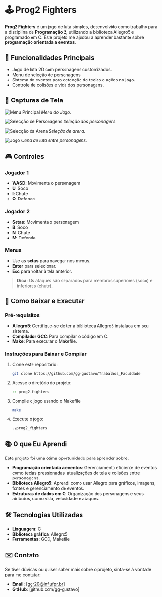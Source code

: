 # 🕹️ Prog2 Fighters

**Prog2 Fighters** é um jogo de luta simples, desenvolvido como trabalho para a disciplina de **Programação 2**, utilizando a biblioteca Allegro5 e programado em C. Este projeto me ajudou a aprender bastante sobre **programação orientada a eventos**.

## 🎲 Funcionalidades Principais
- Jogo de luta 2D com personagens customizados.
- Menu de seleção de personagens.
- Sistema de eventos para detecção de teclas e ações no jogo.
- Controle de colisões e vida dos personagens.

## 📸 Capturas de Tela

![Menu Principal](https://github.com/gg-gustavo/Trabalhos_Faculdade/blob/main/Prog2Fighters/capturas/menu.png)
*Menu do Jogo.*

![Selecção de Personagens](https://github.com/gg-gustavo/Trabalhos_Faculdade/blob/main/Prog2Fighters/capturas/selecao.png)
*Seleção dos personagens*

![Selecção da Arena](https://github.com/gg-gustavo/Trabalhos_Faculdade/blob/main/Prog2Fighters/capturas/arena.png)
*Seleção de arena.*

![Jogo](https://github.com/gg-gustavo/Trabalhos_Faculdade/blob/main/Prog2Fighters/capturas/luta.png)
*Cena de luta entre personagens.*

## 🎮 Controles

### Jogador 1
- **WASD**: Movimenta o personagem
- **U**: Soco
- **I**: Chute
- **O**: Defende

### Jogador 2
- **Setas**: Movimenta o personagem
- **B**: Soco
- **N**: Chute
- **M**: Defende

### Menus
- Use as **setas** para navegar nos menus.
- **Enter** para selecionar.
- **Esc** para voltar à tela anterior.

> **Dica**: Os ataques são separados para membros superiores (soco) e inferiores (chute).

## 🚀 Como Baixar e Executar

### Pré-requisitos
- **Allegro5**: Certifique-se de ter a biblioteca Allegro5 instalada em seu sistema.
- **Compilador GCC**: Para compilar o código em C.
- **Make**: Para executar o Makefile.

### Instruções para Baixar e Compilar

1. Clone este repositório:
   ```bash
   git clone https://github.com/gg-gustavo/Trabalhos_Faculdade
2. Acesse o diretório do projeto:
   ```bash
   cd prog2-fighters
3. Compile o jogo usando o Makefile:
   ```bash
   make
4. Execute o jogo:
   ```bash
   ./prog2_fighters
## 📚 O que Eu Aprendi

Este projeto foi uma ótima oportunidade para aprender sobre:

- **Programação orientada a eventos**: Gerenciamento eficiente de eventos como teclas pressionadas, atualizações de tela e colisões entre personagens.
- **Biblioteca Allegro5**: Aprendi como usar Allegro para gráficos, imagens, fontes e gerenciamento de eventos.
- **Estruturas de dados em C**: Organização dos personagens e seus atributos, como vida, velocidade e ataques.

## 🛠️ Tecnologias Utilizadas

- **Linguagem**: C
- **Biblioteca gráfica**: Allegro5
- **Ferramentas**: GCC, Makefile

## ✉️ Contato

Se tiver dúvidas ou quiser saber mais sobre o projeto, sinta-se à vontade para me contatar:

- **Email**: [ggr20@inf.ufpr.br]
- **GitHub**: [github.com/gg-gustavo]
